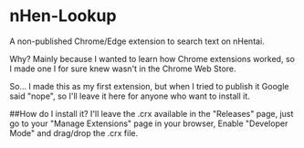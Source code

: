 # nHen-Lookup
A non-published Chrome/Edge extension to search text on nHentai.

Why? Mainly because I wanted to learn how Chrome extensions worked, so I made one I for sure knew wasn't in the Chrome Web Store.

So... I made this as my first extension, but when I tried to publish it Google said "nope", so I'll leave it here for anyone who want to install it.

##How do I install it?
I'll leave the .crx available in the "Releases" page, just go to your "Manage Extensions" page in your browser, Enable "Developer Mode" and drag/drop the .crx file.
